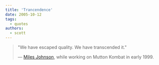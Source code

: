 ```yaml
---
title: 'Trancendence'
date: 2005-10-12
tags:
  - quotes
authors:
  - scott
---
```


> "We have escaped quality. We have transcended it."
>
> — [Miles Johnson](/blog/1999/all-nighter/), while working on Mutton Kombat in early 1999.
